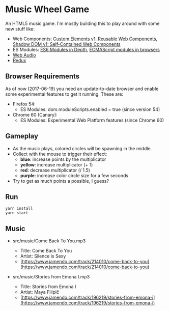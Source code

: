 # Music Wheel Game

An HTML5 music game. I'm mostly building this to play around with some new stuff like:

*   Web Components: [Custom Elements v1: Reusable Web Components](https://developers.google.com/web/fundamentals/getting-started/primers/customelements), [Shadow DOM v1: Self-Contained Web Components](https://developers.google.com/web/fundamentals/getting-started/primers/shadowdom)
*   ES Modules: [ES6 Modules in Depth](https://ponyfoo.com/articles/es6-modules-in-depth), [ECMAScript modules in browsers](https://jakearchibald.com/2017/es-modules-in-browsers/)
*   [Web Audio](https://developer.mozilla.org/en-US/docs/Web/API/Web_Audio_API)
*   [Redux](http://redux.js.org/)

## Browser Requirements

As of now (2017-06-19) you need an update-to-date browser and enable some experimental features to get it running. These are:

*   Firefox 54:
    *   ES Modules: dom.moduleScripts.enabled = true (since version 54)
*   Chrome 60 (Canary):
    *   ES Modules: Experimental Web Platform features (since Chrome 60)

## Gameplay

*   As the music plays, colored circles will be spawning in the middle.
*   Collect with the mouse to trigger their effect:
    * **blue**: increase points by the multiplicator
    * **yellow**: increase multiplicator (+ 1)
    * **red**: decrease multiplicator (/ 1.5)
    * **purple**: increase color circle size for a few seconds
*   Try to get as much points a possible, I guess?

## Run

```
yarn install
yarn start
```

## Music

*   src/music/Come Back To You.mp3

    *   Title: Come Back To You
    *   Artist: Silence is Sexy
    *   [https://www.jamendo.com/track/214010/come-back-to-you](https://www.jamendo.com/track/214010/come-back-to-you)

*   src/music/Stories from Emona I.mp3

    *   Title: Stories from Emona I
    *   Artist: Maya Filipič
    *   [https://www.jamendo.com/track/196219/stories-from-emona-i](https://www.jamendo.com/track/196219/stories-from-emona-i)
